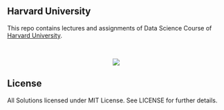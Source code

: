 Harvard University
---

This repo contains lectures and assignments of Data Science Course of [Harvard University](http://cs109.github.io/2015/).

<br/>
<p align="center">
  <img src="https://upload.wikimedia.org/wikipedia/en/c/c1/Harvard-gsas.png">
</p>

## License

All Solutions licensed under MIT License. See LICENSE for further details.
